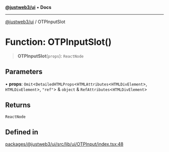 [**@justweb3/ui**](../README.md) • **Docs**

***

[@justweb3/ui](../globals.md) / OTPInputSlot

# Function: OTPInputSlot()

> **OTPInputSlot**(`props`): `ReactNode`

## Parameters

• **props**: `Omit`\<`DetailedHTMLProps`\<`HTMLAttributes`\<`HTMLDivElement`\>, `HTMLDivElement`\>, `"ref"`\> & `object` & `RefAttributes`\<`HTMLDivElement`\>

## Returns

`ReactNode`

## Defined in

[packages/@justweb3/ui/src/lib/ui/OTPInput/index.tsx:48](https://github.com/JustaName-id/JustaName-sdk/blob/dc845c10af242e3ca87d95ef392516ac0bfa8b95/packages/@justweb3/ui/src/lib/ui/OTPInput/index.tsx#L48)
